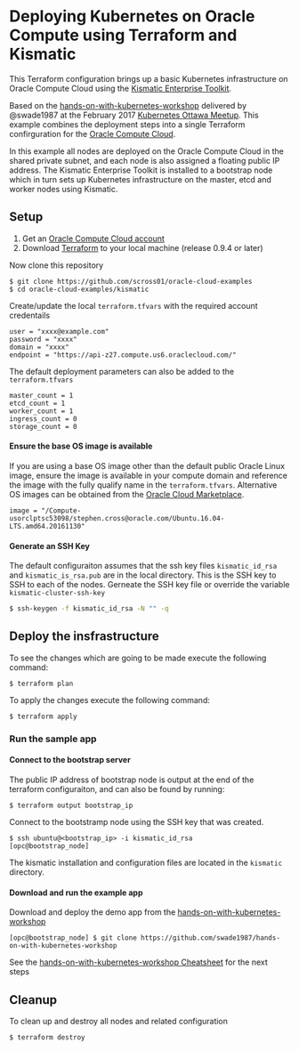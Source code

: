 Deploying Kubernetes on Oracle Compute using Terraform and Kismatic
===================================================================

This Terraform configuration brings up a basic Kubernetes infrastructure on Oracle Compute Cloud using the [Kismatic Enterprise Toolkit](https://github.com/Apprenda/Kismatic).

Based on the [hands-on-with-kubernetes-workshop](https://github.com/swade1987/hands-on-with-kubernetes-workshop) delivered by @swade1987 at the February 2017 [Kubernetes Ottawa Meetup](https://www.meetup.com/Kubernetes-Ottawa/events/236992039/). This example combines the deployment steps into a single Terraform confirguration for the [Oracle Compute Cloud](http://cloud.oracle.com/).

In this example all nodes are deployed on the Oracle Compute Cloud in the shared private subnet, and each node is also assigned a floating public IP address. The Kismatic Enterprise Toolkit is installed to a bootstrap node which in turn sets up Kubernetes infrastructure on the master, etcd and worker nodes using Kismatic.

Setup
-----

1.	Get an [Oracle Compute Cloud account](https://cloud.oracle.com/tryit)
2.	Download [Terraform](http://terraform.io) to your local machine (release 0.9.4 or later)

Now clone this repository

```
$ git clone https://github.com/scross01/oracle-cloud-examples
$ cd oracle-cloud-examples/kismatic
```

Create/update the local `terraform.tfvars` with the required account credentails

```
user = "xxxx@example.com"
password = "xxxx"
domain = "xxxx"
endpoint = "https://api-z27.compute.us6.oraclecloud.com/"
```

The default deployment parameters can also be added to the `terraform.tfvars`

```
master_count = 1
etcd_count = 1
worker_count = 1
ingress_count = 0
storage_count = 0
```

#### Ensure the base OS image is available

If you are using a base OS image other than the default public Oracle Linux image, ensure the image is available in your compute domain and reference the image with the fully qualify name in the `terraform.tfvars`. Alternative OS images can be obtained from the [Oracle Cloud Marketplace](https://cloud.oracle.com/marketplace/product/compute).

```
image = "/Compute-usorclptsc53098/stephen.cross@oracle.com/Ubuntu.16.04-LTS.amd64.20161130"
```

#### Generate an SSH Key

The default configuraiton assumes that the ssh key files `kismatic_id_rsa` and `kismatic_is_rsa.pub` are in the local directory. This is the SSH key to SSH to each of the nodes. Gerneate the SSH key file or override the variable `kismatic-cluster-ssh-key`

```sh
$ ssh-keygen -f kismatic_id_rsa -N "" -q
```

Deploy the insfrastructure
--------------------------

To see the changes which are going to be made execute the following command:

```
$ terraform plan
```

To apply the changes execute the following command:

```
$ terraform apply
```

### Run the sample app

#### Connect to the bootstrap server

The public IP address of bootstrap node is output at the end of the terraform configuraiton, and can also be found by running:

```
$ terraform output bootstrap_ip
```

Connect to the bootstramp node using the SSH key that was created.

```
$ ssh ubuntu@<bootstrap_ip> -i kismatic_id_rsa
[opc@bootstrap_node]
```

The kismatic installation and configuration files are located in the `kismatic` directory.

#### Download and run the example app

Download and deploy the demo app from the [hands-on-with-kubernetes-workshop](https://github.com/swade1987/hands-on-with-kubernetes-workshop)

```
[opc@bootstrap_node] $ git clone https://github.com/swade1987/hands-on-with-kubernetes-workshop
```

See the [hands-on-with-kubernetes-workshop Cheatsheet](https://github.com/swade1987/hands-on-with-kubernetes-workshop/blob/master/cheatsheet.md) for the next steps

Cleanup
-------

To clean up and destroy all nodes and related configuration

```
$ terraform destroy
```
